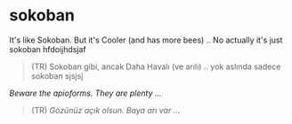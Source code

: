 sokoban
=======

It's like Sokoban. But it's Cooler (and has more bees) .. No actually it's just sokoban hfdoijhdsjaf

> (TR) Sokoban gibi, ancak Daha Havalı (ve arılı) .. yok aslında sadece sokoban sjsjsj

*Beware the apioforms. They are plenty ...*

> (TR) *Gözünüz açık olsun. Baya arı var ...*

